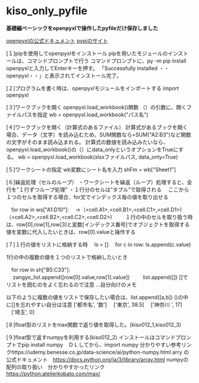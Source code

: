 # kiso_only_pyfile
**基礎編ベーシックをopenpyxlで操作したpyfileだけ保存しました**

[openpyxlの公式ドキュメント](https://openpyxl.readthedocs.io/en/stable/)
[pypiのサイト](https://pypi.org/project/openpyxl/)

[１]pipを使用してopenpyxlをインストール
pipを用いたモジュールのインストールは、コマンドプロンプトで行う
コマンドプロンプトに、py -m pip install openpyxlと入力してEnterキーを押す。
「Successfully installed ・・ openpyxl・・」と表示されてインストール完了。

[２]プログラムを書く時は、openpyxlモジュールをインポートする
import openpyxl

[３]ワークブックを開く
openpyxl.load_workbook()関数 （）の引数に、開くファイルパスを指定
wb = openpyxl.load_workbook("パス名")

[４]ワークブックを開く（計算式のあるファイル）
計算式があるブックを開く場合、データ（文字）を読み込むため、SUM関数なら=SUM("A2:B3")など関数の文字がそのまま読み込まれる。
計算式の数値を読み込みたいなら、openpyxl.load_workbook()の（）にdata_onlyというオプションをTrueにする。
wb = openpyxl.load_workbook(xlsxファイルパス, data_only=True)

[５]ワークシートの指定
wb変数にシート名を入力
shFm = wb["Sheet1"]

[６]繰返処理（セルのループ）
・ワークシートを繰返（ループ）処理すると、全行を”１行ずつループ処理”
・１行分のセルは”タプル”で取得される
　ここから１つのセルを取得する場合、for文でインデックス毎の値を取り出せる

　for row in ws["A1:D10"]:
　→（<cell.A1>,<cell.B1>,<cell.C1>,<cell.D1>)
   （<cell.A2>,<cell.B2>,<cell.C2>,<cell.D2>)
　　
 １行の中のセルを取り扱う時は、row[0],row[1],row[3]と変数[インデックス番号]でオブジェクトを取得する
 値を変数に代入したいときは、row[0].valueと操作する

[７]１行の値をリストに格納する時
　ls = []
　for c in row:
      ls.append(c.value)

  1行の中の複数の値を１つのリストで格納したいとき

　for row in sh["B5:C33"]:
  　  zangyo_list.append([row[0].value,row[1].value])
 　　
  list.append([]) []でリストを囲むのをよく忘れるので注意 …自分向けのメモ
  
  以下のように複数の値をリストで保存したい場合は、list.append([a,b]) ()の中に[]を忘れやすい自分は注意
  ['都市名', '数']
　['東京', 38.5]
　['神奈川 ', 17]
　['埼玉', 0]

[８]float型のリストをmax関数で返り値を取得した。(kiso012_1,kiso012_3)


[９]float型で返すnumpyを利用する(kiso012_2)
インストールはコマンドプロンプトでpip install numpy　ＤＬしてから、import numpy
分かりやすい参考リンクhttps://udemy.benesse.co.jp/data-science/ai/python-numpy.html
arry の公式ドキュメント　https://docs.python.org/ja/3/library/array.html
numpyの配列の取り扱い　分かりやすかったリンク　https://python.atelierkobato.com/max/






